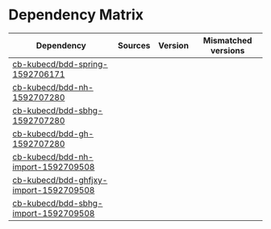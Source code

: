 # Dependency Matrix

Dependency | Sources | Version | Mismatched versions
---------- | ------- | ------- | -------------------
[cb-kubecd/bdd-spring-1592706171](https://github.com/cb-kubecd/bdd-spring-1592706171.git) |  | []() | 
[cb-kubecd/bdd-nh-1592707280](https://github.com/cb-kubecd/bdd-nh-1592707280.git) |  | []() | 
[cb-kubecd/bdd-sbhg-1592707280](https://github.com/cb-kubecd/bdd-sbhg-1592707280.git) |  | []() | 
[cb-kubecd/bdd-gh-1592707280](https://github.com/cb-kubecd/bdd-gh-1592707280.git) |  | []() | 
[cb-kubecd/bdd-nh-import-1592709508](https://github.com/cb-kubecd/bdd-nh-import-1592709508.git) |  | []() | 
[cb-kubecd/bdd-ghfjxy-import-1592709508](https://github.com/cb-kubecd/bdd-ghfjxy-import-1592709508.git) |  | []() | 
[cb-kubecd/bdd-sbhg-import-1592709508](https://github.com/cb-kubecd/bdd-sbhg-import-1592709508.git) |  | []() | 
